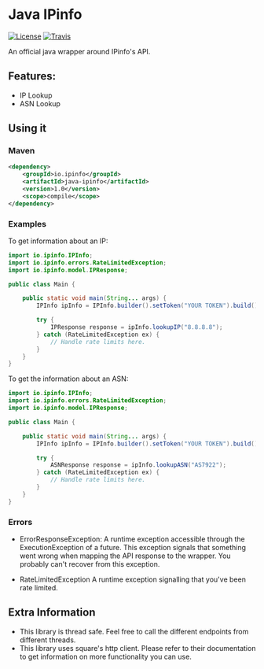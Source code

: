 # Java IPinfo
[![License](http://img.shields.io/:license-apache-blue.svg)](LICENSE)
[![Travis](https://travis-ci.com/ipinfo/java-ipinfo.svg?branch=master&style=flat-square)](https://travis-ci.com/ipinfo/java-ipinfo)

An official java wrapper around IPinfo's API.

## Features:
- IP Lookup
- ASN Lookup

## Using it

### Maven

```xml
<dependency>
    <groupId>io.ipinfo</groupId>
    <artifactId>java-ipinfo</artifactId>
    <version>1.0</version>
    <scope>compile</scope>
</dependency>
```

### Examples

To get information about an IP:

````java
import io.ipinfo.IPInfo;
import io.ipinfo.errors.RateLimitedException;
import io.ipinfo.model.IPResponse;

public class Main {

    public static void main(String... args) {
        IPInfo ipInfo = IPInfo.builder().setToken("YOUR TOKEN").build();

        try {
            IPResponse response = ipInfo.lookupIP("8.8.8.8");
        } catch (RateLimitedException ex) {
            // Handle rate limits here.
        }
    }
}
````

To get the information about an ASN:

````java
import io.ipinfo.IPInfo;
import io.ipinfo.errors.RateLimitedException;
import io.ipinfo.model.IPResponse;

public class Main {

    public static void main(String... args) {
        IPInfo ipInfo = IPInfo.builder().setToken("YOUR TOKEN").build();

        try {
            ASNResponse response = ipInfo.lookupASN("AS7922");
        } catch (RateLimitedException ex) {
            // Handle rate limits here.
        }
    }
}
````

### Errors

- ErrorResponseException: A runtime exception accessible through the ExecutionException of a future. This exception signals that something went wrong when mapping the API response to the wrapper. You probably can't recover from this exception.

- RateLimitedException A runtime exception signalling that you've been rate limited.

## Extra Information

- This library is thread safe. Feel free to call the different endpoints from different threads.
- This library uses square's http client. Please refer to their documentation to get information on more functionality you can use. 

